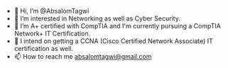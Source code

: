 - 👋 Hi, I’m @AbsalomTagwi
- 👀 I’m interested in Networking as well as Cyber Security.
- 🌱 I’m A+ certified with CompTIA and I'm currently pursuing a CompTIA Network+ IT Certification.
- 💞️ I intend on getting a CCNA (Cisco Certified Network Associate) IT certification as well.
- 📫 How to reach me absalomtagwi@gmail.com

<!---
AbsalomTagwi/AbsalomTagwi is a ✨ special ✨ repository because its `README.md` (this file) appears on your GitHub profile.
You can click the Preview link to take a look at your changes.
--->
